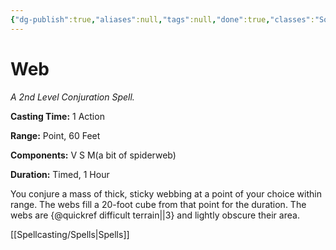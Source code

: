 ```yaml
---
{"dg-publish":true,"aliases":null,"tags":null,"done":true,"classes":"Sorcerer, Wizard, Artificer,","spellLevel":2,"school":"Conjuration","source":"PHB","permalink":"/spells/web/","dgHomeLink":false,"dgPassFrontmatter":true}
---
```


# Web
*A 2nd Level Conjuration Spell.*

**Casting Time:** 1 Action

**Range:** Point, 60 Feet

**Components:** V S M(a bit of spiderweb)

**Duration:** Timed, 1 Hour

You conjure a mass of thick, sticky webbing at a point of your choice within range. The webs fill a 20-foot cube from that point for the duration. The webs are {@quickref difficult terrain||3} and lightly obscure their area.

[[Spellcasting/Spells|Spells]]